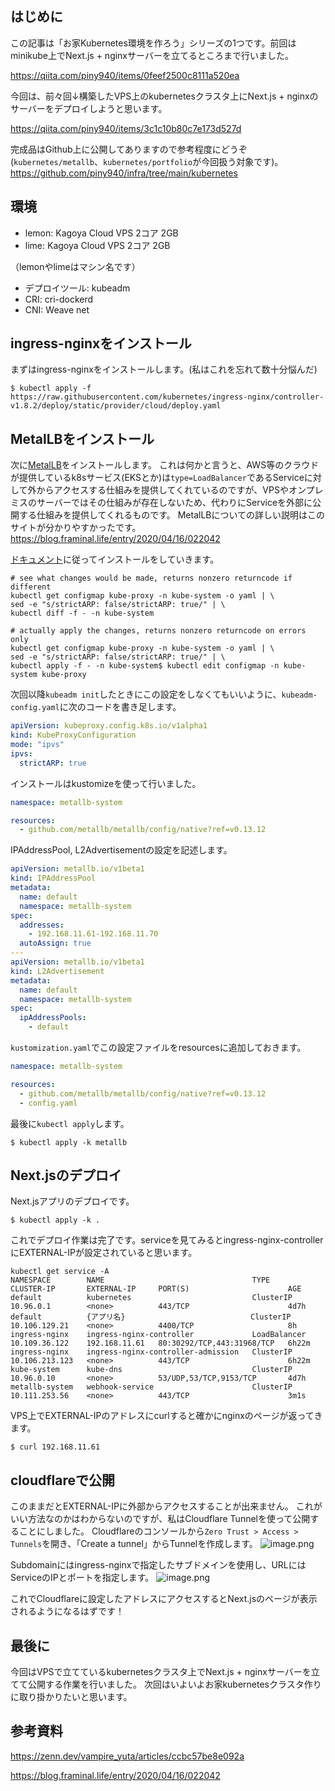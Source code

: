 ## はじめに
この記事は「お家Kubernetes環境を作ろう」シリーズの1つです。前回はminikube上でNext.js + nginxサーバーを立てるところまで行いました。

https://qiita.com/piny940/items/0feef2500c8111a520ea

今回は、前々回↓構築したVPS上のkubernetesクラスタ上にNext.js + nginxのサーバーをデプロイしようと思います。

https://qiita.com/piny940/items/3c1c10b80c7e173d527d

完成品はGithub上に公開してありますので参考程度にどうぞ
(`kubernetes/metallb`、`kubernetes/portfolio`が今回扱う対象です)。
https://github.com/piny940/infra/tree/main/kubernetes

## 環境
- lemon: Kagoya Cloud VPS 2コア 2GB
- lime: Kagoya Cloud VPS 2コア 2GB

（lemonやlimeはマシン名です）

- デプロイツール: kubeadm
- CRI: cri-dockerd
- CNI: Weave net

## ingress-nginxをインストール
まずはingress-nginxをインストールします。(私はこれを忘れて数十分悩んだ)

```
$ kubectl apply -f https://raw.githubusercontent.com/kubernetes/ingress-nginx/controller-v1.8.2/deploy/static/provider/cloud/deploy.yaml
```

## MetalLBをインストール
次に[MetalLB](https://metallb.universe.tf)をインストールします。
これは何かと言うと、AWS等のクラウドが提供しているk8sサービス(EKSとか)は`type=LoadBalancer`であるServiceに対して外からアクセスする仕組みを提供してくれているのですが、VPSやオンプレミスのサーバーではその仕組みが存在しないため、代わりにServiceを外部に公開する仕組みを提供してくれるものです。
MetalLBについての詳しい説明はこのサイトが分かりやすかったです。
https://blog.framinal.life/entry/2020/04/16/022042

[ドキュメント](https://metallb.universe.tf/installation/)に従ってインストールをしていきます。

```
# see what changes would be made, returns nonzero returncode if different
kubectl get configmap kube-proxy -n kube-system -o yaml | \
sed -e "s/strictARP: false/strictARP: true/" | \
kubectl diff -f - -n kube-system

# actually apply the changes, returns nonzero returncode on errors only
kubectl get configmap kube-proxy -n kube-system -o yaml | \
sed -e "s/strictARP: false/strictARP: true/" | \
kubectl apply -f - -n kube-system$ kubectl edit configmap -n kube-system kube-proxy
```

次回以降`kubeadm init`したときにこの設定をしなくてもいいように、`kubeadm-config.yaml`に次のコードを書き足します。
```kubeadm-config.yaml
apiVersion: kubeproxy.config.k8s.io/v1alpha1
kind: KubeProxyConfiguration
mode: "ipvs"
ipvs:
  strictARP: true
```
インストールはkustomizeを使って行いました。
```metallb/kustomization.yaml
namespace: metallb-system

resources:
  - github.com/metallb/metallb/config/native?ref=v0.13.12
```

IPAddressPool, L2Advertisementの設定を記述します。
```metallb/config.yaml
apiVersion: metallb.io/v1beta1
kind: IPAddressPool
metadata:
  name: default
  namespace: metallb-system
spec:
  addresses:
    - 192.168.11.61-192.168.11.70
  autoAssign: true
---
apiVersion: metallb.io/v1beta1
kind: L2Advertisement
metadata:
  name: default
  namespace: metallb-system
spec:
  ipAddressPools:
    - default
```
`kustomization.yaml`でこの設定ファイルをresourcesに追加しておきます。
```metallb/kustomization.yaml
namespace: metallb-system

resources:
  - github.com/metallb/metallb/config/native?ref=v0.13.12
  - config.yaml
```
最後に`kubectl apply`します。
```
$ kubectl apply -k metallb
```

## Next.jsのデプロイ
Next.jsアプリのデプロイです。
```
$ kubectl apply -k .
```

これでデプロイ作業は完了です。serviceを見てみるとingress-nginx-controllerにEXTERNAL-IPが設定されていると思います。

```
kubectl get service -A
NAMESPACE        NAME                                 TYPE           CLUSTER-IP       EXTERNAL-IP     PORT(S)                      AGE
default          kubernetes                           ClusterIP      10.96.0.1        <none>          443/TCP                      4d7h
default          {アプリ名}                            ClusterIP      10.106.129.21    <none>          4400/TCP                     8h
ingress-nginx    ingress-nginx-controller             LoadBalancer   10.109.36.122    192.168.11.61   80:30292/TCP,443:31968/TCP   6h22m
ingress-nginx    ingress-nginx-controller-admission   ClusterIP      10.106.213.123   <none>          443/TCP                      6h22m
kube-system      kube-dns                             ClusterIP      10.96.0.10       <none>          53/UDP,53/TCP,9153/TCP       4d7h
metallb-system   webhook-service                      ClusterIP      10.111.253.56    <none>          443/TCP                      3m1s
```

VPS上でEXTERNAL-IPのアドレスにcurlすると確かにnginxのページが返ってきます。
```
$ curl 192.168.11.61
```

## cloudflareで公開
このままだとEXTERNAL-IPに外部からアクセスすることが出来ません。
これがいい方法なのかはわからないのですが、私はCloudflare Tunnelを使って公開することにしました。
Cloudflareのコンソールから`Zero Trust > Access > Tunnels`を開き、「Create a tunnel」からTunnelを作成します。
![image.png](https://qiita-image-store.s3.ap-northeast-1.amazonaws.com/0/3330232/feb3c582-1293-618d-4e9d-023879490aaf.png)

Subdomainにはingress-nginxで指定したサブドメインを使用し、URLにはServiceのIPとポートを指定します。
![image.png](https://qiita-image-store.s3.ap-northeast-1.amazonaws.com/0/3330232/de912bbd-bc72-fc5b-7aa9-82b171ba3e96.png)

これでCloudflareに設定したアドレスにアクセスするとNext.jsのページが表示されるようになるはずです！


## 最後に
今回はVPSで立てているkubernetesクラスタ上でNext.js + nginxサーバーを立てて公開する作業を行いました。
次回はいよいよお家kubernetesクラスタ作りに取り掛かりたいと思います。


## 参考資料

https://zenn.dev/vampire_yuta/articles/ccbc57be8e092a

https://blog.framinal.life/entry/2020/04/16/022042
